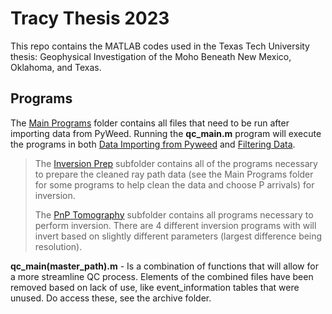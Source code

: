 # Tracy Thesis 2023
This repo contains the MATLAB codes used in the Texas Tech University thesis: Geophysical Investigation of the Moho Beneath New Mexico, Oklahoma, and Texas.

## Programs 
The [Main Programs](https://github.com/rykertracy/Tracy_Thesis_2023/tree/master/Main%20Programs) folder contains all files that need to be run after importing data from PyWeed. Running the **qc_main.m** program will execute the programs in both [Data Importing from Pyweed](https://github.com/rykertracy/Tracy_Thesis_2023/tree/master/Data%20Importing%20from%20Pyweed) and [Filtering Data](https://github.com/rykertracy/Tracy_Thesis_2023/tree/master/Filtering%20Data).

> The [Inversion Prep](https://github.com/rykertracy/Tracy_Thesis_2023/tree/master/Main%20Programs/Inversion%20Prep) subfolder contains all of the programs necessary to prepare the cleaned ray path data (see the Main Programs folder for some programs to help clean the data and choose P arrivals) for inversion.
>
> The [PnP Tomography](https://github.com/rykertracy/Tracy_Thesis_2023/tree/master/Main%20Programs/PnP%20Tomography) subfolder contains all programs necessary to perform inversion. There are 4 different inversion programs with will invert based on slightly different parameters (largest difference being resolution).

**qc_main(master_path).m** - Is a combination of functions that will allow for a more streamline QC process. Elements of the combined files have been removed based on lack of use, like event_information tables that were unused. Do access these, see the archive folder.
